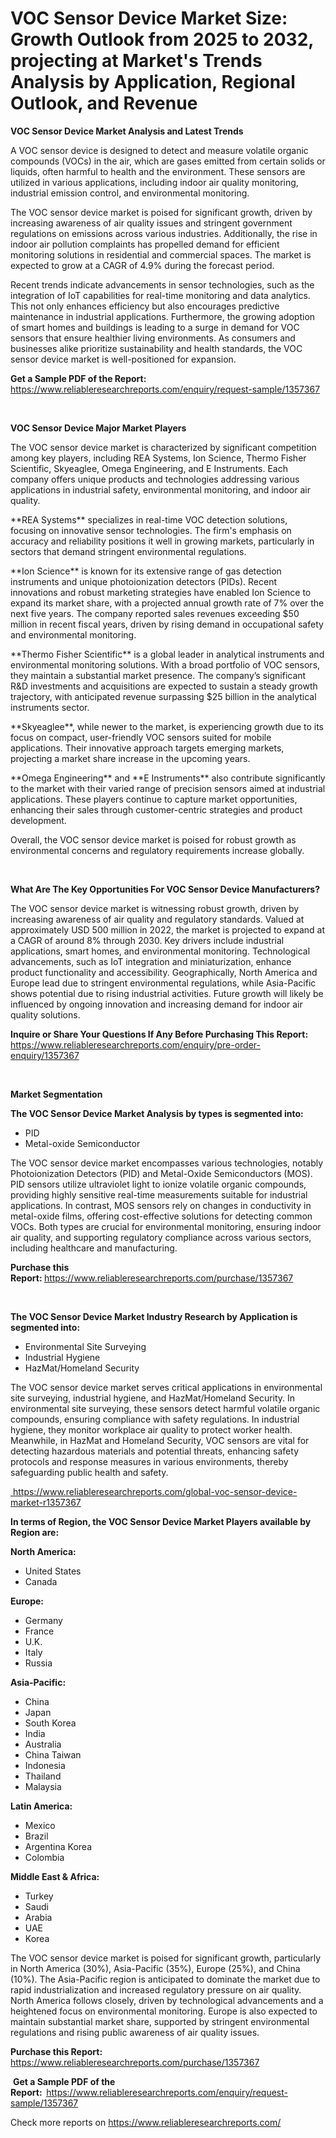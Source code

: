 <p><h1>VOC Sensor Device Market Size: Growth Outlook from 2025 to 2032, projecting at Market's Trends Analysis by Application, Regional Outlook, and Revenue</h1></p><p><strong>VOC Sensor Device Market Analysis and Latest Trends</strong></p>
<p><p>A VOC sensor device is designed to detect and measure volatile organic compounds (VOCs) in the air, which are gases emitted from certain solids or liquids, often harmful to health and the environment. These sensors are utilized in various applications, including indoor air quality monitoring, industrial emission control, and environmental monitoring.</p><p>The VOC sensor device market is poised for significant growth, driven by increasing awareness of air quality issues and stringent government regulations on emissions across various industries. Additionally, the rise in indoor air pollution complaints has propelled demand for efficient monitoring solutions in residential and commercial spaces. The market is expected to grow at a CAGR of 4.9% during the forecast period.</p><p>Recent trends indicate advancements in sensor technologies, such as the integration of IoT capabilities for real-time monitoring and data analytics. This not only enhances efficiency but also encourages predictive maintenance in industrial applications. Furthermore, the growing adoption of smart homes and buildings is leading to a surge in demand for VOC sensors that ensure healthier living environments. As consumers and businesses alike prioritize sustainability and health standards, the VOC sensor device market is well-positioned for expansion.</p></p>
<p><strong>Get a Sample PDF of the Report:&nbsp;</strong> <a href="https://www.reliableresearchreports.com/enquiry/request-sample/1357367?utm_campaign=3446&utm_medium=2&utm_source=Github&utm_content=ia&utm_term=11042025&utm_id=voc-sensor-device">https://www.reliableresearchreports.com/enquiry/request-sample/1357367</a></p>
<p>&nbsp;</p>
<p><strong>VOC Sensor Device Major Market Players</strong></p>
<p><p>The VOC sensor device market is characterized by significant competition among key players, including REA Systems, Ion Science, Thermo Fisher Scientific, Skyeaglee, Omega Engineering, and E Instruments. Each company offers unique products and technologies addressing various applications in industrial safety, environmental monitoring, and indoor air quality.</p><p>**REA Systems** specializes in real-time VOC detection solutions, focusing on innovative sensor technologies. The firm's emphasis on accuracy and reliability positions it well in growing markets, particularly in sectors that demand stringent environmental regulations.</p><p>**Ion Science** is known for its extensive range of gas detection instruments and unique photoionization detectors (PIDs). Recent innovations and robust marketing strategies have enabled Ion Science to expand its market share, with a projected annual growth rate of 7% over the next five years. The company reported sales revenues exceeding $50 million in recent fiscal years, driven by rising demand in occupational safety and environmental monitoring.</p><p>**Thermo Fisher Scientific** is a global leader in analytical instruments and environmental monitoring solutions. With a broad portfolio of VOC sensors, they maintain a substantial market presence. The company’s significant R&D investments and acquisitions are expected to sustain a steady growth trajectory, with anticipated revenue surpassing $25 billion in the analytical instruments sector.</p><p>**Skyeaglee**, while newer to the market, is experiencing growth due to its focus on compact, user-friendly VOC sensors suited for mobile applications. Their innovative approach targets emerging markets, projecting a market share increase in the upcoming years.</p><p>**Omega Engineering** and **E Instruments** also contribute significantly to the market with their varied range of precision sensors aimed at industrial applications. These players continue to capture market opportunities, enhancing their sales through customer-centric strategies and product development.</p><p>Overall, the VOC sensor device market is poised for robust growth as environmental concerns and regulatory requirements increase globally.</p></p>
<p>&nbsp;</p>
<p><strong>What Are The Key Opportunities For VOC Sensor Device Manufacturers?</strong></p>
<p><p>The VOC sensor device market is witnessing robust growth, driven by increasing awareness of air quality and regulatory standards. Valued at approximately USD 500 million in 2022, the market is projected to expand at a CAGR of around 8% through 2030. Key drivers include industrial applications, smart homes, and environmental monitoring. Technological advancements, such as IoT integration and miniaturization, enhance product functionality and accessibility. Geographically, North America and Europe lead due to stringent environmental regulations, while Asia-Pacific shows potential due to rising industrial activities. Future growth will likely be influenced by ongoing innovation and increasing demand for indoor air quality solutions.</p></p>
<p><strong>Inquire or Share Your Questions If Any Before Purchasing This Report:</strong> <a href="https://www.reliableresearchreports.com/enquiry/pre-order-enquiry/1357367?utm_campaign=3446&utm_medium=2&utm_source=Github&utm_content=ia&utm_term=11042025&utm_id=voc-sensor-device">https://www.reliableresearchreports.com/enquiry/pre-order-enquiry/1357367</a></p>
<p>&nbsp;</p>
<p><strong>Market Segmentation</strong></p>
<p><strong>The VOC Sensor Device Market Analysis by types is segmented into:</strong></p>
<p><ul><li>PID</li><li>Metal-oxide Semiconductor</li></ul></p>
<p><p>The VOC sensor device market encompasses various technologies, notably Photoionization Detectors (PID) and Metal-Oxide Semiconductors (MOS). PID sensors utilize ultraviolet light to ionize volatile organic compounds, providing highly sensitive real-time measurements suitable for industrial applications. In contrast, MOS sensors rely on changes in conductivity in metal-oxide films, offering cost-effective solutions for detecting common VOCs. Both types are crucial for environmental monitoring, ensuring indoor air quality, and supporting regulatory compliance across various sectors, including healthcare and manufacturing.</p></p>
<p><strong>Purchase this Report:&nbsp;</strong><a href="https://www.reliableresearchreports.com/purchase/1357367?utm_campaign=3446&utm_medium=2&utm_source=Github&utm_content=ia&utm_term=11042025&utm_id=voc-sensor-device">https://www.reliableresearchreports.com/purchase/1357367</a></p>
<p>&nbsp;</p>
<p><strong>The VOC Sensor Device Market Industry Research by Application is segmented into:</strong></p>
<p><ul><li>Environmental Site Surveying</li><li>Industrial Hygiene</li><li>HazMat/Homeland Security</li></ul></p>
<p><p>The VOC sensor device market serves critical applications in environmental site surveying, industrial hygiene, and HazMat/Homeland Security. In environmental site surveying, these sensors detect harmful volatile organic compounds, ensuring compliance with safety regulations. In industrial hygiene, they monitor workplace air quality to protect worker health. Meanwhile, in HazMat and Homeland Security, VOC sensors are vital for detecting hazardous materials and potential threats, enhancing safety protocols and response measures in various environments, thereby safeguarding public health and safety.</p></p>
<p><a href="https://www.reliableresearchreports.com/global-voc-sensor-device-market-r1357367?utm_campaign=3446&utm_medium=2&utm_source=Github&utm_content=ia&utm_term=11042025&utm_id=voc-sensor-device">&nbsp;https://www.reliableresearchreports.com/global-voc-sensor-device-market-r1357367</a></p>
<p><strong>In terms of Region, the VOC Sensor Device Market Players available by Region are:</strong></p>
<p>
    <p> <strong> North America: </strong>
        <ul>
            <li>United States</li>
            <li>Canada</li>
        </ul>
        </p> 
    <p> <strong> Europe: </strong>
        <ul>
            <li>Germany</li>
            <li>France</li>
            <li>U.K.</li>
            <li>Italy</li>
            <li>Russia</li>
        </ul>
        </p> 
    <p> <strong> Asia-Pacific: </strong>
        <ul>
            <li>China</li>
            <li>Japan</li>
            <li>South Korea</li>
            <li>India</li>
            <li>Australia</li>
            <li>China Taiwan</li>
            <li>Indonesia</li>
            <li>Thailand</li>
            <li>Malaysia</li>
        </ul>
        </p> 
    <p> <strong> Latin America: </strong>
        <ul>
            <li>Mexico</li>
            <li>Brazil</li>
            <li>Argentina Korea</li>
            <li>Colombia</li>
        </ul>
        </p> 
    <p> <strong> Middle East & Africa: </strong>
        <ul>
            <li>Turkey</li>
            <li>Saudi</li>
            <li>Arabia</li>
            <li>UAE</li>
            <li>Korea</li>
        </ul>
    </p>
    </p>
<p><p>The VOC sensor device market is poised for significant growth, particularly in North America (30%), Asia-Pacific (35%), Europe (25%), and China (10%). The Asia-Pacific region is anticipated to dominate the market due to rapid industrialization and increased regulatory pressure on air quality. North America follows closely, driven by technological advancements and a heightened focus on environmental monitoring. Europe is also expected to maintain substantial market share, supported by stringent environmental regulations and rising public awareness of air quality issues.</p></p>
<p><strong>Purchase this Report: </strong><a href="https://www.reliableresearchreports.com/purchase/1357367?utm_campaign=3446&utm_medium=2&utm_source=Github&utm_content=ia&utm_term=11042025&utm_id=voc-sensor-device">https://www.reliableresearchreports.com/purchase/1357367</a></p>
<p>&nbsp;<strong>Get a Sample PDF of the Report:&nbsp;&nbsp;</strong><a href="https://www.reliableresearchreports.com/enquiry/request-sample/1357367?utm_campaign=3446&utm_medium=2&utm_source=Github&utm_content=ia&utm_term=11042025&utm_id=voc-sensor-device">https://www.reliableresearchreports.com/enquiry/request-sample/1357367</a></p>
<p><strong></strong></p>
<p>Check more reports on <a href="https://www.reliableresearchreports.com/?utm_campaign=3446&utm_medium=2&utm_source=Github&utm_content=ia&utm_term=11042025&utm_id=voc-sensor-device">https://www.reliableresearchreports.com/</a></p>